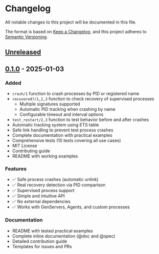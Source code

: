 # Changelog

All notable changes to this project will be documented in this file.

The format is based on [Keep a Changelog](https://keepachangelog.com/en/1.0.0/),
and this project adheres to [Semantic Versioning](https://semver.org/spec/v2.0.0.html).

## [Unreleased]

## [0.1.0] - 2025-01-03

### Added
- `crash/1` function to crash processes by PID or registered name
- `recovered?/1,2,3` function to check recovery of supervised processes
  - Multiple signatures supported
  - Automatic PID tracking when crashing by name
  - Configurable timeout and interval options
- `test_restart/2,3` function to test behavior before and after crashes
- Automatic tracking system using ETS table
- Safe link handling to prevent test process crashes
- Complete documentation with practical examples
- Comprehensive tests (10 tests covering all use cases)
- MIT License
- Contributing guide
- README with working examples

### Features
- ✅ Safe process crashes (automatic unlink)
- ✅ Real recovery detection via PID comparison
- ✅ Supervised process support
- ✅ Simple and intuitive API
- ✅ No external dependencies
- ✅ Works with GenServers, Agents, and custom processes

### Documentation
- README with tested practical examples
- Complete inline documentation (@doc and @spec)
- Detailed contribution guide
- Templates for issues and PRs

[Unreleased]: https://github.com/volcov/let_it_crash/compare/v0.1.0...HEAD
[0.1.0]: https://github.com/volcov/let_it_crash/releases/tag/v0.1.0
